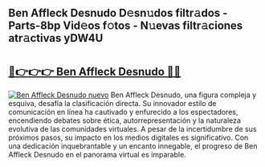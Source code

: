 ## Ben Affleck Desnudo D𝚎sn𝚞dos filtr𝚊dos - Parts-8bp Vid𝚎os f𝚘tos - N𝚞evas filtr𝚊ciones atr𝚊ctivas yDW4U

# <h2><a href="http://mb7t6di.tromn.icu/?c=Ben+Affleck+Desnudo">🔗👉👉👉 Ben Affleck Desnudo 🔗🔗</a></h2>

[![Ben Affleck Desnudo nuevo](https://i.imgur.com/pEAQMta.gif)](http://mb7t6di.tromn.icu/?c=Ben+Affleck+Desnudo)
Ben Affleck Desnudo, una figura compleja y esquiva, desafía la clasificación directa. Su innovador estilo de comunicación en línea ha cautivado y enfurecido a los espectadores, encendiendo debates sobre ética, autorrepresentación y la naturaleza evolutiva de las comunidades virtuales. A pesar de la incertidumbre de sus próximos pasos, su impacto en los medios digitales es significativo. Con una dedicación inquebrantable y un encanto innegable, el progreso de Ben Affleck Desnudo en el panorama virtual es imparable.
